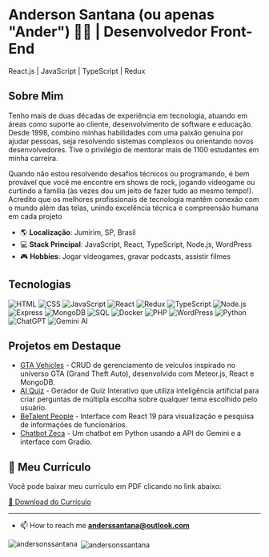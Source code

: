 # Anderson Santana (ou apenas "Ander") 👨‍💻 | Desenvolvedor Front-End
React.js | JavaScript | TypeScript | Redux

## Sobre Mim
Tenho mais de duas décadas de experiência em tecnologia, atuando em áreas como suporte ao cliente, desenvolvimento de software e educação. Desde 1998, combino minhas habilidades com uma paixão genuína por ajudar pessoas, seja resolvendo sistemas complexos ou orientando novos desenvolvedores. Tive o privilégio de mentorar mais de 1100 estudantes em minha carreira.

Quando não estou resolvendo desafios técnicos ou programando, é bem provável que você me encontre em shows de rock, jogando videogame ou curtindo a família (às vezes dou um jeito de fazer tudo ao mesmo tempo!). Acredito que os melhores profissionais de tecnologia mantêm conexão com o mundo além das telas, unindo excelência técnica e compreensão humana em cada projeto

- 🌎 **Localização**: Jumirim, SP, Brasil
- 💻 **Stack Principal**: JavaScript, React, TypeScript, Node.js, WordPress
- 🎮 **Hobbies**: Jogar videogames, gravar podcasts, assistir filmes

## Tecnologias
![HTML](https://img.shields.io/badge/HTML5-E34F26?style=flat-square&logo=html5&logoColor=white)
![CSS](https://img.shields.io/badge/CSS3-1572B6?style=flat-square&logo=css3&logoColor=white)
![JavaScript](https://img.shields.io/badge/JavaScript-F7DF1E?style=flat-square&logo=javascript&logoColor=black)
![React](https://img.shields.io/badge/React-61DAFB?style=flat-square&logo=react&logoColor=white)
![Redux](https://img.shields.io/badge/Redux-764ABC?style=flat-square&logo=redux&logoColor=white)
![TypeScript](https://img.shields.io/badge/TypeScript-007ACC?style=flat-square&logo=typescript&logoColor=white)
![Node.js](https://img.shields.io/badge/Node.js-339933?style=flat-square&logo=nodedotjs&logoColor=white)
![Express](https://img.shields.io/badge/Express-000000?style=flat-square&logo=express&logoColor=white)
![MongoDB](https://img.shields.io/badge/MongoDB-47A248?style=flat-square&logo=mongodb&logoColor=white)
![SQL](https://img.shields.io/badge/SQL-003B57?style=flat-square&logo=postgresql&logoColor=white)
![Docker](https://img.shields.io/badge/Docker-2496ED?style=flat-square&logo=docker&logoColor=white)
![PHP](https://img.shields.io/badge/PHP-777BB4?style=flat-square&logo=php&logoColor=white)
![WordPress](https://img.shields.io/badge/WordPress-21759B?style=flat-square&logo=wordpress&logoColor=white)
![Python](https://img.shields.io/badge/Python-3776AB?style=flat-square&logo=python&logoColor=white)
![ChatGPT](https://img.shields.io/badge/ChatGPT-00C853?style=flat-square&logo=openai&logoColor=white)
![Gemini AI](https://img.shields.io/badge/Gemini_AI-4285F4?style=flat-square&logo=google&logoColor=white)

## Projetos em Destaque
- [GTA Vehicles](https://github.com/andersonssantana/vehicles) - CRUD de gerenciamento de veículos inspirado no universo GTA (Grand Theft Auto), desenvolvido com Meteor.js, React e MongoDB.
- [AI Quiz](https://github.com/andersonssantana/ai_quiz) -  Gerador de Quiz Interativo que utiliza inteligência artificial para criar perguntas de múltipla escolha sobre qualquer tema escolhido pelo usuário.
- [BeTalent People](https://github.com/andersonssantana/betalent-people) - Interface com React 19 para visualização e pesquisa de informações de funcionários.
- [Chatbot Zeca](https://github.com/andersonssantana/chatbot-mineiro) - Um chatbot em Python usando a API do Gemini e a interface com Gradio.

## 📄 Meu Currículo

Você pode baixar meu currículo em PDF clicando no link abaixo:

[📄 Download do Currículo](https://github.com/andersonssantana/andersonssantana/blob/main/AndersonSouzaSantana_cv.pdf)

---

- 📫 How to reach me **anderssantana@outlook.com**

<p><img align="left" src="https://github-readme-stats.vercel.app/api/top-langs?username=andersonssantana&show_icons=true&locale=en&layout=compact" alt="andersonssantana" /></p>

<p>&nbsp;<img align="center" src="https://github-readme-stats.vercel.app/api?username=andersonssantana&show_icons=true&locale=en" alt="andersonssantana" /></p>
